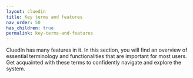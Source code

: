 ```yaml
---
layout: cluedin
title: Key terms and features
nav_order: 50
has_children: true
permalink: key-terms-and-features
---
```


CluedIn has many features in it. In this section, you will find an overview of essential terminology and functionalities that are important for most users. Get acquainted with these terms to confidently navigate and explore the system.